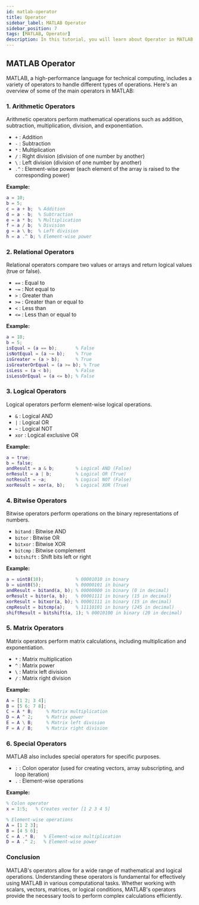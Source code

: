```yaml
---
id: matlab-operator
title: Operator
sidebar_label: MATLAB Operator
sidebar_position: 7
tags: [MATLAB, Operator]
description: In this tutorial, you will learn about Operator in MATLAB.MATLAB, a high-performance language for technical computing, includes a variety of operators to handle different types of operations.
---
```

## MATLAB Operator
MATLAB, a high-performance language for technical computing, includes a variety of operators to handle different types of operations. Here's an overview of some of the main operators in MATLAB:

### 1. Arithmetic Operators
Arithmetic operators perform mathematical operations such as addition, subtraction, multiplication, division, and exponentiation.

- `+` : Addition
- `-` : Subtraction
- `*` : Multiplication
- `/` : Right division (division of one number by another)
- `\` : Left division (division of one number by another)
- `.^` : Element-wise power (each element of the array is raised to the corresponding power)

**Example:**
```matlab
a = 10;
b = 5;
c = a + b;  % Addition
d = a - b;  % Subtraction
e = a * b;  % Multiplication
f = a / b;  % Division
g = a \ b;  % Left division
h = a .^ b; % Element-wise power
```

### 2. Relational Operators
Relational operators compare two values or arrays and return logical values (true or false).

- `==` : Equal to
- `~=` : Not equal to
- `>` : Greater than
- `>=` : Greater than or equal to
- `<` : Less than
- `<=` : Less than or equal to

**Example:**
```matlab
a = 10;
b = 5;
isEqual = (a == b);       % False
isNotEqual = (a ~= b);    % True
isGreater = (a > b);      % True
isGreaterOrEqual = (a >= b); % True
isLess = (a < b);         % False
isLessOrEqual = (a <= b); % False
```

### 3. Logical Operators
Logical operators perform element-wise logical operations.

- `&` : Logical AND
- `|` : Logical OR
- `~` : Logical NOT
- `xor` : Logical exclusive OR

**Example:**
```matlab
a = true;
b = false;
andResult = a & b;        % Logical AND (False)
orResult = a | b;         % Logical OR (True)
notResult = ~a;           % Logical NOT (False)
xorResult = xor(a, b);    % Logical XOR (True)
```

### 4. Bitwise Operators
Bitwise operators perform operations on the binary representations of numbers.

- `bitand` : Bitwise AND
- `bitor` : Bitwise OR
- `bitxor` : Bitwise XOR
- `bitcmp` : Bitwise complement
- `bitshift` : Shift bits left or right

**Example:**
```matlab
a = uint8(10);            % 00001010 in binary
b = uint8(5);             % 00000101 in binary
andResult = bitand(a, b); % 00000000 in binary (0 in decimal)
orResult = bitor(a, b);   % 00001111 in binary (15 in decimal)
xorResult = bitxor(a, b); % 00001111 in binary (15 in decimal)
cmpResult = bitcmp(a);    % 11110101 in binary (245 in decimal)
shiftResult = bitshift(a, 1); % 00010100 in binary (20 in decimal)
```

### 5. Matrix Operators
Matrix operators perform matrix calculations, including multiplication and exponentiation.

- `*` : Matrix multiplication
- `^` : Matrix power
- `\` : Matrix left division
- `/` : Matrix right division

**Example:**
```matlab
A = [1 2; 3 4];
B = [5 6; 7 8];
C = A * B;     % Matrix multiplication
D = A ^ 2;     % Matrix power
E = A \ B;     % Matrix left division
F = A / B;     % Matrix right division
```

### 6. Special Operators
MATLAB also includes special operators for specific purposes.

- `:` : Colon operator (used for creating vectors, array subscripting, and loop iteration)
- `.` : Element-wise operations

**Example:**
```matlab
% Colon operator
x = 1:5;   % Creates vector [1 2 3 4 5]

% Element-wise operations
A = [1 2 3];
B = [4 5 6];
C = A .* B;   % Element-wise multiplication
D = A .^ 2;   % Element-wise power
```

### Conclusion
MATLAB's operators allow for a wide range of mathematical and logical operations. Understanding these operators is fundamental for effectively using MATLAB in various computational tasks. Whether working with scalars, vectors, matrices, or logical conditions, MATLAB's operators provide the necessary tools to perform complex calculations efficiently.
